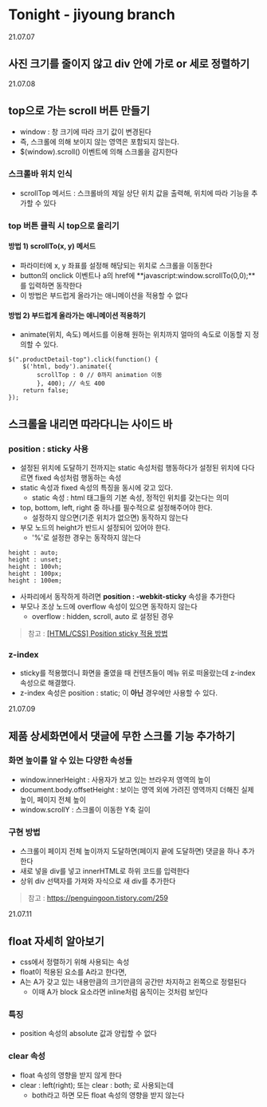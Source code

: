 # Tonight - jiyoung branch
   
21.07.07
## 사진 크기를 줄이지 않고 div 안에 가로 or 세로 정렬하기


21.07.08   
## top으로 가는 scroll 버튼 만들기
* window : 창 크기에 따라 크기 값이 변경된다
* 즉, 스크롤에 의해 보이지 않는 영역은 포함되지 않는다.
* $(window).scroll() 이벤트에 의해 스크롤을 감지한다

### 스크롤바 위치 인식
* scrollTop 메서드 : 스크롤바의 제일 상단 위치 값을 출력해, 위치에 따라 기능을 추가할 수 있다

### top 버튼 클릭 시 top으로 올리기
#### 방법 1) scrollTo(x, y) 메서드
* 파라미터에 x, y 좌표를 설정해 해당되는 위치로 스크롤을 이동한다
* button의 onclick 이벤트나 a의 href에 **javascript:window.scrollTo(0,0);**를 입력하면 동작한다
* 이 방법은 부드럽게 올라가는 애니메이션을 적용할 수 없다

#### 방법 2) 부드럽게 올라가는 애니메이션 적용하기
* animate(위치, 속도) 메서드를 이용해 원하는 위치까지 얼마의 속도로 이동할 지 정의할 수 있다.
```
$(".productDetail-top").click(function() {
	$('html, body').animate({
		scrollTop : 0 // 0까지 animation 이동
		}, 400); // 속도 400
	return false;
});
```
   
   
## 스크롤을 내리면 따라다니는 사이드 바

### position : sticky 사용
* 설정된 위치에 도달하기 전까지는 static 속성처럼 행동하다가 설정된 위치에 다다르면 fixed 속성처럼 행동하는 속성
* static 속성과 fixed 속성의 특징을 동시에 갖고 있다.
	* static 속성 : html 태그들의 기본 속성, 정적인 위치를 갖는다는 의미
* top, bottom, left, right 중 하나를 필수적으로 설정해주어야 한다.
	* 설정하지 않으면(기준 위치가 없으면) 동작하지 않는다
* 부모 노드의 height가 반드시 설정되어 있어야 한다.
	* '%'로 설정한 경우는 동작하지 않는다
```
height : auto;
height : unset;
height : 100vh;
height : 100px;
height : 100em;
```
* 사파리에서 동작하게 하려면 **position : -webkit-sticky** 속성을 추가한다
* 부모나 조상 노드에 overflow 속성이 있으면 동작하지 않는다
	* overflow : hidden, scroll, auto 로 설정된 경우

> 참고 : [[HTML/CSS] Position sticky 적용 방법](https://deeplify.dev/front-end/markup/position-sticky)

### z-index
* sticky를 적용했더니 화면을 줄였을 때 컨텐츠들이 메뉴 위로 떠올랐는데 z-index 속성으로 해결했다.
* z-index 속성은 position : static; 이 **아닌** 경우에만 사용할 수 있다.

   
     
21.07.09
## 제품 상세화면에서 댓글에 무한 스크롤 기능 추가하기
### 화면 높이를 알 수 있는 다양한 속성들
* window.innerHeight : 사용자가 보고 있는 브라우저 영역의 높이
* document.body.offsetHeight : 보이는 영역 외에 가려진 영역까지 더해진 실제 높이, 페이지 전체 높이
* window.scrollY : 스크롤이 이동한 Y축 길이

### 구현 방법
* 스크롤이 페이지 전체 높이까지 도달하면(페이지 끝에 도달하면) 댓글을 하나 추가한다
* 새로 넣을 div를 넣고 innerHTML로 하위 코드를 입력한다
* 상위 div 선택자를 가져와 자식으로 새 div를 추가한다

> 참고 : https://penguingoon.tistory.com/259
     
   
21.07.11
## float 자세히 알아보기
* css에서 정렬하기 위해 사용되는 속성
* float이 적용된 요소를 A라고 한다면,
* A는 A가 갖고 있는 내용만큼의 크기만큼의 공간만 차지하고 왼쪽으로 정렬된다
	* 이때 A가 block 요소라면 inline처럼 움직이는 것처럼 보인다

### 특징
* position 속성의 absolute 값과 양립할 수 없다

### clear 속성
* float 속성의 영향을 받지 않게 한다
* clear : left(right); 또는 clear : both; 로 사용되는데
	* both라고 하면 모든 float 속성의 영향을 받지 않는다